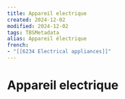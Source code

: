 ```yaml
---
title: Appareil electrique
created: 2024-12-02
modified: 2024-12-02
tags: TBSMetadata
alias: Appareil électrique
french:
- "[[6234 Electrical appliances]]"
---
```

# Appareil electrique
